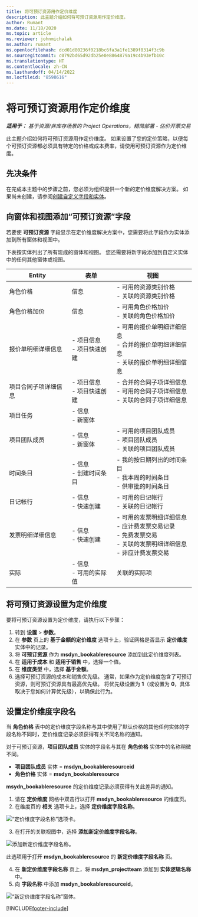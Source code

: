 ```yaml
---
title: 将可预订资源用作定价维度
description: 此主题介绍如何将可预订资源用作定价维度。
author: Rumant
ms.date: 11/18/2020
ms.topic: article
ms.reviewer: johnmichalak
ms.author: rumant
ms.openlocfilehash: dcd01d80236f0218bc6fa3a1fe1389f8314f3c9b
ms.sourcegitcommit: c0792bd65d92db25e0e8864879a19c4b93efb10c
ms.translationtype: HT
ms.contentlocale: zh-CN
ms.lasthandoff: 04/14/2022
ms.locfileid: "8598616"
---
```

# <a name="use-a-bookable-resource-as-a-pricing-dimension"></a>将可预订资源用作定价维度

 _**适用于：** 基于资源/非库存场景的 Project Operations，精简部署 - 估价开票交易_ 

此主题介绍如何将可预订资源用作定价维度。 如果设置了您的定价策略，以便每个可预订资源都必须具有特定的价格或成本费率，请使用可预订资源作为定价维度。

## <a name="prerequisites"></a>先决条件
在完成本主题中的步骤之前，您必须为组织提供一个新的定价维度解决方案。 如果尚未创建，请参阅[创建自定义字段和实体](../pricing-costing/create-custom-fields-entities-pricing-dimensions.md)。

## <a name="add-the-bookable-resource-field-to-forms-and-views"></a>向窗体和视图添加“可预订资源”字段
若要使 **可预订资源** 字段显示在定价维度解决方案中，您需要将此字段作为实体添加到所有窗体和视图中。

下表按实体列出了所有现成的窗体和视图。 您还需要将新字段添加到自定义实体中的任何其他窗体或视图。

|   Entity        | 表单   |视图        |
| ------------------------------|---------------------------------|----------------------------------|
|  角色价格| 信息 | - 可用的资源类别价格<br> - 关联的资源类别价格 |
|  角色价格加价| 信息| - 可用角色价格加价<br>- 关联的角色价格加价 |
|  报价单明细详细信息| - 项目信息<br>- 项目快速创建| - 可用的报价单明细详细信息<br>- 合并的报价单明细详细信息<br>- 关联的报价单明细详细信息 |
|  项目合同子项详细信息| - 项目信息<br>- 项目快速创建| - 合并的合同子项详细信息<br>- 可用的合同子项详细信息<br>- 关联的合同子项详细信息 |
|  项目任务| - 信息<br>- 新窗体| &nbsp; |
|  项目团队成员| - 信息<br>- 新窗体| - 可用的项目团队成员<br>- 项目团队成员<br>- 关联的项目团队成员 |
|  时间条目| - 信息<br>- 创建时间条目| - 我的按日期列出的时间条目<br>- 我本周的时间条目<br>- 供审批的时间条目|
|  日记帐行| - 信息<br>- 快速创建| - 可用的日记帐行<br>- 关联的日记帐行 |
|  发票明细详细信息| - 信息<br>- 快速创建| - 可用的发票明细详细信息<br>- 应计费发票交易记录<br>- 免费发票交易<br>- 关联的发票明细详细信息 <br>- 非应计费发票交易|
|  实际| - 信息<br>- 可用的实际值| 关联的实际项 |

## <a name="set-up-a-bookable-resource-as-a-pricing-dimension"></a>将可预订资源设置为定价维度
要将可预订资源设置为定价维度，请执行以下步骤：

1. 转到 **设置** > **参数**。 
2. 在 **参数** 页上的 **基于金额的定价维度** 选项卡上，验证网格是否显示 **定价维度** 实体中的记录。 
2. 将 **可预订资源** 作为 **msdyn_bookableresource** 添加到此定价维度列表。 
3. 在 **适用于成本** 和 **适用于销售** 中，选择一个值。
4. 在 **维度类型** 中，选择 **基于金额**。 
5. 选择可预订资源的成本和销售优先级。 通常，如果作为定价维度包含了可预订资源，则可预订资源具有最高优先级。 将优先级设置为 **1**（或设置为 **0**，具体取决于您如何计算优先级），以确保此行为。

## <a name="set-up-pricing-dimension-field-names"></a>设置定价维度字段名

当 **角色价格** 表中的定价维度字段名称与其中使用了默认价格的其他任何实体的字段名称不同时，定价维度记录必须获得有关不同名称的通知。  

对于可预订资源，**项目团队成员** 实体的字段名与其在 **角色价格** 实体中的名称稍微不同。 

 - **项目团队成员** 实体 = **msdyn_bookableresourceid**
 - **角色价格** 实体 = **msdyn_bookableresource**

**msydn_bookableresource** 的定价维度记录必须获得有关此差异的通知。

1. 请在 **定价维度** 网格中双击行以打开 **msdyn_bookableresource** 的维度页。
2. 在维度页的 **相关** 选项卡上，选择 **定价维度字段名称**。

  ![“定价维度字段名称”选项卡。](media/PD-fieldname.png)

3. 在打开的关联视图中，选择 **添加新定价维度字段名称**。

  ![添加新定价维度字段名称。](media/Add-NewPD-fieldname.png)

  此选项用于打开 **msdyn_bookableresource** 的 **新定价维度字段名称** 页。 

4. 在 **新定价维度字段名称** 页上，将 **msdyn_projectteam** 添加到 **实体逻辑名称** 中。
5. 向 **字段名称** 中添加 **msdyn_bookableresourceid**。

 ![“新定价维度字段名称”窗体。](media/PD-fieldname-Added.png)


[!INCLUDE[footer-include](../includes/footer-banner.md)]